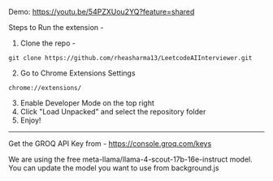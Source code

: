 Demo: https://youtu.be/54PZXUou2YQ?feature=shared

Steps to Run the extension -

1. Clone the repo -
```
git clone https://github.com/rheasharma13/LeetcodeAIInterviewer.git
```
2. Go to Chrome Extensions Settings
```
chrome://extensions/
```
3. Enable Developer Mode on the top right
4. Click "Load Unpacked" and select the repository folder
5. Enjoy!

________________________________________________________________________________

Get the GROQ API Key from - https://console.groq.com/keys

We are using the free meta-llama/llama-4-scout-17b-16e-instruct model. 
You can update the model you want to use from background.js
